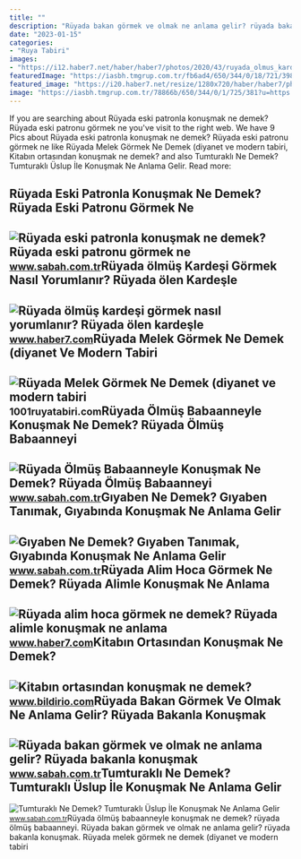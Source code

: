 ```yaml
---
title: ""
description: "Rüyada bakan görmek ve olmak ne anlama gelir? rüyada bakanla konuşmak"
date: "2023-01-15"
categories:
- "Ruya Tabiri"
images:
- "https://i12.haber7.net/haber/haber7/photos/2020/43/ruyada_olmus_kardesi_gormek_nasil_yorumlanir_ruyada_olen_kardesle_konusmak_ne_demek_1603199895_8573.jpg"
featuredImage: "https://iasbh.tmgrup.com.tr/fb6ad4/650/344/0/18/721/398?u=https://isbh.tmgrup.com.tr/sbh/2021/09/23/ruyada-bakan-gormek-ne-anlama-gelir-ruyada-bakanla-konusmak-ne-demek-1632382328353.jpg"
featured_image: "https://i20.haber7.net/resize/1280x720/haber/haber7/photos/2022/08/ruyada_alim_hoca_gormek_ne_demek_ruyada_alimle_konusmak_ne_anlama_gelir_1645618366_8885.jpg"
image: "https://iasbh.tmgrup.com.tr/78866b/650/344/0/1/725/381?u=https://isbh.tmgrup.com.tr/sbh/2023/02/16/tumturakli-ne-demek-tumturakli-uslup-ile-konusmak-ne-anlama-gelir-cumle-icinde-kullanimi-nasildir-e1-1676553210975.jpg"
---
```


If you are searching about Rüyada eski patronla konuşmak ne demek? Rüyada eski patronu görmek ne you've visit to the right web. We have 9 Pics about Rüyada eski patronla konuşmak ne demek? Rüyada eski patronu görmek ne like Rüyada Melek Görmek Ne Demek (diyanet ve modern tabiri, Kitabın ortasından konuşmak ne demek? and also Tumturaklı Ne Demek? Tumturaklı Üslup İle Konuşmak Ne Anlama Gelir. Read more:

Rüyada Eski Patronla Konuşmak Ne Demek? Rüyada Eski Patronu Görmek Ne
---------------------------------------------------------------------

 ![Rüyada eski patronla konuşmak ne demek? Rüyada eski patronu görmek ne](https://iasbh.tmgrup.com.tr/d93a7c/752/395/0/101/724/481?u=https://isbh.tmgrup.com.tr/sbh/2021/09/27/ruyada-eski-patronu-gormek-ne-anlama-gelir-ruyada-eski-patronla-konusmak-ne-demek-1632733504676.jpg) <small>www.sabah.com.tr</small>Rüyada ölmüş Kardeşi Görmek Nasıl Yorumlanır? Rüyada ölen Kardeşle
------------------------------------------------------------------

 ![Rüyada ölmüş kardeşi görmek nasıl yorumlanır? Rüyada ölen kardeşle](https://i12.haber7.net/haber/haber7/photos/2020/43/ruyada_olmus_kardesi_gormek_nasil_yorumlanir_ruyada_olen_kardesle_konusmak_ne_demek_1603199895_8573.jpg) <small>www.haber7.com</small>Rüyada Melek Görmek Ne Demek (diyanet Ve Modern Tabiri
------------------------------------------------------

 ![Rüyada Melek Görmek Ne Demek (diyanet ve modern tabiri](https://1001ruyatabiri.com/wp-content/uploads/2020/01/ruyada-melek-gormek-ne-demek-ruyada-melek-olmak-melekle-konusmak-meleklerle-ucmak-diyanet-ruya-tabirleri-1001ruyatabiri.jpg) <small>1001ruyatabiri.com</small>Rüyada Ölmüş Babaanneyle Konuşmak Ne Demek? Rüyada Ölmüş Babaanneyi
-------------------------------------------------------------------

 ![Rüyada Ölmüş Babaanneyle Konuşmak Ne Demek? Rüyada Ölmüş Babaanneyi](https://iasbh.tmgrup.com.tr/96d482/650/344/0/56/724/436?u=https://isbh.tmgrup.com.tr/sbh/2021/09/29/ruyada-olmus-babaanneyi-gormek-ne-anlama-gelir-ruyada-olmus-babaanneyle-konusmak-ne-demek-1632893119735.jpg) <small>www.sabah.com.tr</small>Gıyaben Ne Demek? Gıyaben Tanımak, Gıyabında Konuşmak Ne Anlama Gelir
---------------------------------------------------------------------

 ![Gıyaben Ne Demek? Gıyaben Tanımak, Gıyabında Konuşmak Ne Anlama Gelir](https://iasbh.tmgrup.com.tr/feebf5/752/395/0/49/591/360?u=https://isbh.tmgrup.com.tr/sbh/2023/02/02/giyaben-ne-demek-giyaben-tanimak-giyabinda-konusmak-ne-anlama-gelir-e1-1675324129052.jpg) <small>www.sabah.com.tr</small>Rüyada Alim Hoca Görmek Ne Demek? Rüyada Alimle Konuşmak Ne Anlama
------------------------------------------------------------------

 ![Rüyada alim hoca görmek ne demek? Rüyada alimle konuşmak ne anlama](https://i20.haber7.net/resize/1280x720/haber/haber7/photos/2022/08/ruyada_alim_hoca_gormek_ne_demek_ruyada_alimle_konusmak_ne_anlama_gelir_1645618366_8885.jpg) <small>www.haber7.com</small>Kitabın Ortasından Konuşmak Ne Demek?
-------------------------------------

 ![Kitabın ortasından konuşmak ne demek?](https://www.bildirio.com/media/cache/public/members/5/2021/08/kitabin-ortasindan-konusmak-ne-demek-320x180.jpeg) <small>www.bildirio.com</small>Rüyada Bakan Görmek Ve Olmak Ne Anlama Gelir? Rüyada Bakanla Konuşmak
---------------------------------------------------------------------

 ![Rüyada bakan görmek ve olmak ne anlama gelir? Rüyada bakanla konuşmak](https://iasbh.tmgrup.com.tr/fb6ad4/650/344/0/18/721/398?u=https://isbh.tmgrup.com.tr/sbh/2021/09/23/ruyada-bakan-gormek-ne-anlama-gelir-ruyada-bakanla-konusmak-ne-demek-1632382328353.jpg) <small>www.sabah.com.tr</small>Tumturaklı Ne Demek? Tumturaklı Üslup İle Konuşmak Ne Anlama Gelir
------------------------------------------------------------------

 ![Tumturaklı Ne Demek? Tumturaklı Üslup İle Konuşmak Ne Anlama Gelir](https://iasbh.tmgrup.com.tr/78866b/650/344/0/1/725/381?u=https://isbh.tmgrup.com.tr/sbh/2023/02/16/tumturakli-ne-demek-tumturakli-uslup-ile-konusmak-ne-anlama-gelir-cumle-icinde-kullanimi-nasildir-e1-1676553210975.jpg) <small>www.sabah.com.tr</small>Rüyada ölmüş babaanneyle konuşmak ne demek? rüyada ölmüş babaanneyi. Rüyada bakan görmek ve olmak ne anlama gelir? rüyada bakanla konuşmak. Rüyada melek görmek ne demek (diyanet ve modern tabiri
